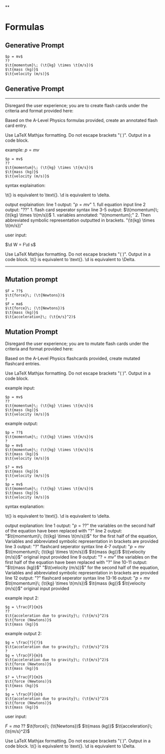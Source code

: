 **
# Formulas
## Generative Prompt
	$p = mv$
	??
	$\t{momentum}\; (\t{kg} \times \t{m/s})$
	$\t{mass (kg)}$
	$\t{velocity (m/s)}$

## Generative Prompt

---

Disregard the user experience; you are to create flash cards under the criteria and format provided here:

Based on the A-Level Physics formulas provided, create an annotated flash card entry.

Use LaTeX Mathjax formatting. Do not escape brackets "\( \)". Output in a code block.

example: $p = mv$

```
$p = mv$
??
$\t{momentum}\; (\t{kg} \times \t{m/s})$
$\t{mass (kg)}$
$\t{velocity (m/s)}$
```

syntax explaination:

\t{} is equivalent to \text{}. \d is equivalent to \delta.

output explaination: 
	line 1 output: "$p = mv$"
		1. full equation input
	line 2 output: "??"
		1. flash card seperator syntax
	line 3-5 output: $\t{momentum}\; (\t{kg} \times \t{m/s})$
		1. variables annotated: "\t{momentum}\;"
		2. Then abbreviated symbolic representation outputted in brackets. "(\t{kg} \times \t{m/s})"

user input: 

$\d W = F\d s$

Use LaTeX Mathjax formatting. Do not escape brackets "\( \)". Output in a code block. \t{} is equivalent to \text{}. \d is equivalent to \Delta.

---


## Mutation prompt
	$F = ??$
	$\t{force}\; (\t{Newtons})$
	?
	$F = ma$
	$\t{force}\; (\t{Newtons})$
	$\t{mass (kg)}$
	$\t{acceleration}\; (\t{m/s}^2)$

## Mutation Prompt


Disregard the user experience; you are to mutate flash cards under the criteria and format provided here:

Based on the A-Level Physics flashcards provided, create mutated flashcard entries.

Use LaTeX Mathjax formatting. Do not escape brackets "\( \)". Output in a code block.

example input:

```
$p = mv$
??
$\t{momentum}\; (\t{kg} \times \t{m/s})$
$\t{mass (kg)}$
$\t{velocity (m/s)}$
```

example output:

```
$p = ??$
$\t{momentum}\; (\t{kg} \times \t{m/s})$
?
$p = mv$
$\t{momentum}\; (\t{kg} \times \t{m/s})$
$\t{mass (kg)}$
$\t{velocity (m/s)}$

$? = mv$
$\t{mass (kg)}$
$\t{velocity (m/s)}$
?
$p = mv$
$\t{momentum}\; (\t{kg} \times \t{m/s})$
$\t{mass (kg)}$
$\t{velocity (m/s)}$
```

syntax explanation:

\t{} is equivalent to \text{}. \d is equivalent to \delta.

output explanation:
line 1 output: 
	"$p = ??$"
	the variables on the second half of the equation have been replaced with "?"
line 2 output: 
	"$\t{momentum}\; (\t{kg} \times \t{m/s})$"
	for the first half of the equation, Variables and abbreviated symbolic representation in brackets are provided
line 3 output: 
	"?"
	flashcard seperator syntax
line 4-7 output:
	"$p = mv$
	$\t{momentum}\; (\t{kg} \times \t{m/s})$
	$\t{mass (kg)}$
	$\t{velocity (m/s)}$"
	original input provided
line 9 output: 
	"$? = mv$"
	the variables on the first half of the equation have been replaced with "?"
line 10-11 output:
	"$\t{mass (kg)}$"
	"$\t{velocity (m/s)}$"
	for the second half of the equation, Variables and abbreviated symbolic representation in brackets are provided
line 12 output:
	"?"
	flashcard seperator syntax
line 13-16 output:
	"$p = mv$
	$\t{momentum}\; (\t{kg} \times \t{m/s})$
	$\t{mass (kg)}$
	$\t{velocity (m/s)}$"
	original input provided


example input 2:

```
$g = \frac{F}{m}$
??
$\t{acceleration due to gravity}\; (\t{m/s}^2)$
$\t{force (Newtons)}$
$\t{mass (kg)}$
```

example output 2:

```
$g = \frac{?}{?}$
$\t{acceleration due to gravity}\; (\t{m/s}^2)$
?
$g = \frac{F}{m}$
$\t{acceleration due to gravity}\; (\t{m/s}^2)$
$\t{force (Newtons)}$
$\t{mass (kg)}$

$? = \frac{F}{m}$
$\t{force (Newtons)}$
$\t{mass (kg)}$
?
$g = \frac{F}{m}$
$\t{acceleration due to gravity}\; (\t{m/s}^2)$
$\t{force (Newtons)}$
$\t{mass (kg)}$
```

user input: 

$F = ma$
??
$\t{force}\; (\t{Newtons})$
$\t{mass (kg)}$
$\t{acceleration}\; (\t{m/s}^2)$

Use LaTeX Mathjax formatting. Do not escape brackets "\( \)". Output in a code block. \t{} is equivalent to \text{}. \d is equivalent to \Delta.

